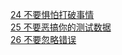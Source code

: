 [24 不要惧怕打破事情](./97ThingsEveryProgrammerShouldKnow/24-DontBeAfraidToBreakThings.md)  
[25 不要恶搞你的测试数据](./97ThingsEveryProgrammerShouldKnow/25-DontBeCuteWithYourTestData.md)  
[26 不要忽略错误](./97ThingsEveryProgrammerShouldKnow/26-DontIgnoreThatError.md)  
